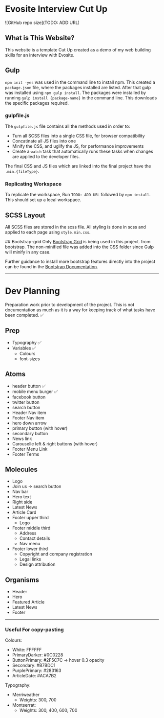# Evosite Interview Cut Up
![GitHub repo size](TODO: ADD URL)

## What is This Website?<br>
This website is a template Cut Up created as a demo of my web building skills for an interview with Evosite. 


## Gulp
`npm init -yes` was used in the command line to install npm. This created a `package.json` file, where the packages installed are listed. After that gulp was installed using `npm gulp install`.
The packages were installed by running `gulp install {package-name}` in the command line. This downloads the specific packages required.

### gulpfile.js
The `gulpfile.js` file contains all the methods used in order to:
- Turn all SCSS files into a single CSS file, for browser compatibility
- Concatinate all JS files into one
- Minify the CSS, and uglify the JS, for performance improvements
- Create a `watch` task that automatically runs these tasks when changes are applied to the developer files.

The final CSS and JS files which are linked into the final project have the `.min.{fileType}`.

### Replicating Workspace
To replicate the workspace, Run `TODO: ADD URL` followed by `npm install`. This should set up a local workspace.

## SCSS Layout
All SCSS files are stored in the scss file. All styling is done in scss and applied to each page using `style.min.css`.

## Bootstrap-grid
Only [Bootstrap Grid](./css/bootstrap-grid.css) is being used in this project. from bootstrap. The non-minified file was added into the CSS folder since Gulp will minify in any case. 

Further guidance to install more bootstrap features directly into the project can be found in the [Bootstrap Documentation](https://getbootstrap.com/docs/4.0/getting-started/introduction/).

---

# Dev Planning
Preparation work prior to development of the project. This is not documentation as much as it is a way for keeping track of what tasks have been completed. ✅

## Prep
- Typography  ✅
- Variables  ✅
  - Colours
  - font-sizes


## Atoms
- header button  ✅
- mobile menu burger ✅
- facebook button
- twitter button
- search button
- Header Nav item
- Footer Nav item
- hero down arrow
- primary button (with hover)
- secondary button
- News link
- Carouselle left & right buttons (with hover)
- Footer Menu Link
- Footer Terms

## Molecules
- Logo
- Join us -> search button
- Nav bar
- Hero text
- Right side
- Latest News
- Article Card
- Footer upper third
  - Logo
- Footer middle third
  - Address
  - Contact details
  - Nav menu
- Footer lower third
  - Copyright and company registration
  - Legal links
  - Design attribution

## Organisms
- Header
- Hero
- Featured Article
- Latest News
- Footer
---
### Useful For copy-pasting
Colours:
- White: FFFFFF
- PrimaryDarker: #0C0228
- ButtonPrimary: #2F5C7C -> hover 0.3 opacity
- Secondary: #B7BDC1
- PurplePrimary: #283163
- ArticleDate: #ACA7B2

Typography:
- Merriweather
  - Weights: 300, 700
- Montserrat:
  - Weights: 300, 400, 600, 700